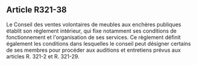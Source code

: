 Article R321-38
----
Le Conseil des ventes volontaires de meubles aux enchères publiques établit son
règlement intérieur, qui fixe notamment ses conditions de fonctionnement et
l'organisation de ses services. Ce règlement définit également les conditions
dans lesquelles le conseil peut désigner certains de ses membres pour procéder
aux auditions et entretiens prévus aux articles R. 321-2 et R. 321-29.
